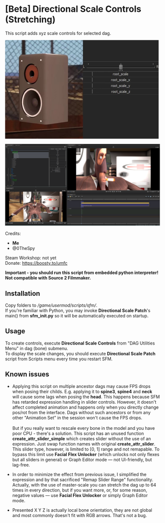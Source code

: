 # [Beta] Directional Scale Controls (Stretching)

This script adds xyz scale controls for selected dag.

![](preview.png)

![](screenshot.png)

Credits: 
- **Me**
- @0TheSpy

Steam Workshop: not yet \
Donate: https://boosty.to/umfc

**Important - you should run this script from embedded python interpreter! \
Not compatible with Source 2 Filmmaker.**

## Installation
Copy folders to */game/usermod/scripts/sfm/*. \
If you're familiar with Python, you may invoke __Directional Scale Patch__'s main() from __sfm_init.py__ so it will be automatically executed on startup.

## Usage
To create controls, execute __Directional Scale Controls__ from "DAG Utilities Menu" in dag (bone) submenu. \
To display the scale changes, you should execute __Directional Scale Patch__ script from Scripts menu every time you restart SFM.

## Known issues
- Applying this script on multiple ancestor dags may cause FPS drops when posing their childs. E.g. applying it to __spine3__, __spine4__ and __neck__ will cause some lags when posing the __head__. This happens because SFM has retarded expression handling in slider controls. However, it doesn't affect completed animation and happens only when you directly change pos/rot from the interface. Dags without such ancestors or from any other "Animation Set" in the session won't cause the FPS drops. \
\
But if you really want to rescale every bone in the model and you have poor CPU - there's a solution. This script has an unused function __create_attr_slider_simple__ which creates slider without the use of an expression. Just swap function names with original __create_attr_slider__. This slider type, however, is limited to [0, 1] range and not remapable. To bypass this limit use __Facial Flex Unlocker__ (which unlocks not only flexes but all sliders in general) or Graph Editor mode — not UI-friendly, but lag-free.

- In order to minimize the effect from previous issue, I simplified the expression and by that sacrificed "Remap Slider Range" functionality. Actually, with the use of master-scale you can stretch the dag up to 64 times in every direction, but if you want more, or, for some reason, negative values — use __Facial Flex Unlocker__ or simply Graph Editor mode.

- Presented X Y Z is actually local bone orientation, they are not global and most commonly doesn't fit with RGB arrows. That's not a bug.